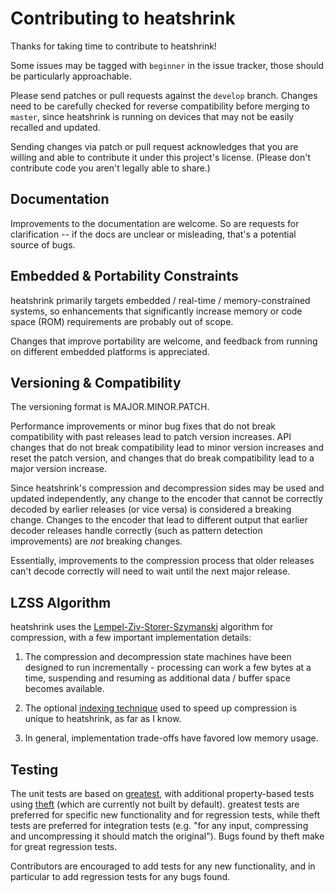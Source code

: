 # Contributing to heatshrink

Thanks for taking time to contribute to heatshrink!

Some issues may be tagged with `beginner` in the issue tracker, those
should be particularly approachable.

Please send patches or pull requests against the `develop` branch.
Changes need to be carefully checked for reverse compatibility before
merging to `master`, since heatshrink is running on devices that may not
be easily recalled and updated.

Sending changes via patch or pull request acknowledges that you are
willing and able to contribute it under this project's license. (Please
don't contribute code you aren't legally able to share.)


## Documentation

Improvements to the documentation are welcome. So are requests for
clarification -- if the docs are unclear or misleading, that's a
potential source of bugs.


## Embedded & Portability Constraints

heatshrink primarily targets embedded / real-time / memory-constrained
systems, so enhancements that significantly increase memory or code
space (ROM) requirements are probably out of scope.

Changes that improve portability are welcome, and feedback from running
on different embedded platforms is appreciated.


## Versioning & Compatibility

The versioning format is MAJOR.MINOR.PATCH.

Performance improvements or minor bug fixes that do not break
compatibility with past releases lead to patch version increases. API
changes that do not break compatibility lead to minor version increases
and reset the patch version, and changes that do break compatibility
lead to a major version increase.

Since heatshrink's compression and decompression sides may be used and
updated independently, any change to the encoder that cannot be
correctly decoded by earlier releases (or vice versa) is considered a
breaking change. Changes to the encoder that lead to different output
that earlier decoder releases handle correctly (such as pattern
detection improvements) are *not* breaking changes.

Essentially, improvements to the compression process that older releases
can't decode correctly will need to wait until the next major release.


## LZSS Algorithm

heatshrink uses the [Lempel-Ziv-Storer-Szymanski][LZSS] algorithm for
compression, with a few important implementation details:

1. The compression and decompression state machines have been designed
   to run incrementally - processing can work a few bytes at a time,
   suspending and resuming as additional data / buffer space becomes
   available.

2. The optional [indexing technique][index] used to speed up compression
   is unique to heatshrink, as far as I know.

3. In general, implementation trade-offs have favored low memory usage.

[index]: https://spin.atomicobject.com/2014/01/13/lightweight-indexing-for-embedded-systems/
[LZSS]: https://en.wikipedia.org/wiki/Lempel-Ziv-Storer-Szymanski


## Testing

The unit tests are based on [greatest][g], with additional
property-based tests using [theft][t] (which are currently not built by
default). greatest tests are preferred for specific new functionality
and for regression tests, while theft tests are preferred for
integration tests (e.g. "for any input, compressing and uncompressing it
should match the original"). Bugs found by theft make for great regression
tests.

Contributors are encouraged to add tests for any new functionality, and
in particular to add regression tests for any bugs found.

[g]: https://github.com/silentbicycle/greatest
[t]: https://github.com/silentbicycle/theft

